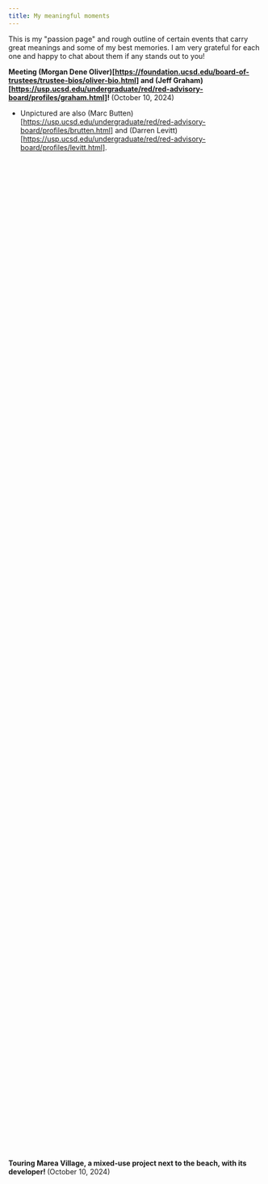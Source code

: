 ```yaml
---
title: My meaningful moments
---
```


This is my "passion page" and rough outline of certain events that carry great meanings and some of my best memories. I am very grateful for each one and happy to chat about them if any stands out to you!

<b>Meeting (Morgan Dene Oliver)[https://foundation.ucsd.edu/board-of-trustees/trustee-bios/oliver-bio.html] and (Jeff Graham)[https://usp.ucsd.edu/undergraduate/red/red-advisory-board/profiles/graham.html]! </b> (October 10, 2024)
- Unpictured are also (Marc Butten)[https://usp.ucsd.edu/undergraduate/red/red-advisory-board/profiles/brutten.html] and (Darren Levitt)[https://usp.ucsd.edu/undergraduate/red/red-advisory-board/profiles/levitt.html].

<br>

<embed type="image/png" src="assets/thetimes/deneoliver&jeff.png" alt="DUSP Professional Panel" width="50%" height="50%"/>

<br>

<b>Touring Marea Village, a mixed-use project next to the beach, with its developer! </b> (October 10, 2024)

<br>

<embed type="image/png" src="assets/thetimes/mareavillageplans.png" alt="Marea Village" width="50%" height="50%"/>

<embed type="image/png" src="assets/thetimes/mareavillagesite.png" alt="Marea Village" width="50%" height="50%"/>

<br>

<b>Touring Alila Marea, a luxury beach resort, with its developer! </b> (May 29, 2024)

<br>

<embed type="image/png" src="assets/thetimes/alila.png" alt="Alila Marea" width="50%" height="50%"/>

<br>

<b>My first guest lecture by invitation from Professor Weaver on CRE finance</b> (April 17, 2024)

<br>

<embed type="image/png" src="assets/thetimes/refl.png" alt="CRE finance lecture" width="50%" height="50%"/>

<br>

<b>Awards Ceremony at Great Hall, UC San Diego</b> (April 5, 2024)

<br>

<embed type="image/png" src="assets/thetimes/uspac1.png" alt="awards" width="50%" height="50%"/>

<embed type="image/png" src="assets/thetimes/uspac2.png" alt="awards" width="50%" height="50%"/>

<br>

<b>Vietnam x USA</b> (November 20, 2023)

<br>

<embed type="image/jpg" src="assets/thetimes/vupda.jpg" alt="VUPDA" width="63%" height="63%"/>

<embed type="image/png" src="assets/thetimes/viexusagridview.png" alt="VUPDA" width="63%" height="63%"/>

<br>

- Memorandum of Understanding Signing Ceremony between Vietnam and the USA, featuring the U.S. Consulate General in HCM City, American Planning Association-International Division (APAID), Vietnam Urban Planning and Development Association (VUPDA), Professor Bill Anderson (UCSD USP), Ms. Mai Nguyen (MIT), and others. Event follows the elevation of United States-Vietnam relations to a <b>comprehensive strategic partnership</b>.
- [Article](https://quyhoachdothi.com/en/announcement-vupda-signed-a-memorandum-of-understanding-with-the-american-planning-association/)
- [My shout-out](https://drive.google.com/file/d/13HC73obompLqtLn2d5j9Q7tZJARSZVAJ/view?usp=sharing)
- [Full event recording](https://www.youtube.com/watch?v=yuCth1ulzNA)

<br>

<b>DSA Data Science In Sports Event</b> (November 9, 2023)

<br>

<embed type="image/png" src="assets/thetimes/th.png" alt="Taner Halicioglu" width="50%" height="50%"/>
- HDSI Founder, Taner Halicioglu

<br>

<embed type="image/png" src="assets/thetimes/sb.png" alt="Shannon Bahrke" width="50%" height="50%"/>
- Team USA Ski Olympian, Shannon Bahrke

<br>

<b>ULI Fall Meeting</b> (November 1, 2023)

<br>

<embed type="image/png" src="assets/thetimes/uliasiapacific.png" alt="ULI Asia Pacific" width="50%" height="50%"/>
- ULI Asia Pacific - Ms. Stephanie Ng, SVP and Ms. May Chow, SVP

<br>

<b>36th Annual Undergrad Research Conference</b> (April 22, 2023)

<br>

<embed type="image/jpg" src="assets/thetimes/cnevc.jpg" alt="Chancellor and Exec. Vice Chancellor" width="50%" height="50%"/>
- Chancellor Pradeep Khosla and Executive Vice Chancellor Elizabeth Simmons

<br>

<embed type="image/png" src="assets/thetimes/bevfruto.png" alt="Bev Fruto" width="50%" height="50%"/>
- Conference coordinator Beverly Fruto

<br>

<b>Curebound Equities in Cancer Research + Care Event</b> (April 18, 2023)

<br>

<embed type="image/png" src="assets/thetimes/cureboundevent.png" alt="Curebound" width="63%" height="63%"/>